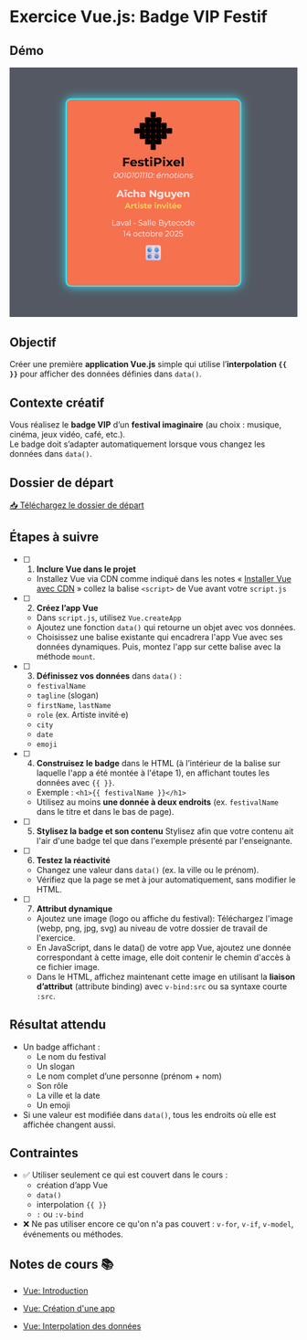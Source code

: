 # Exercice Vue.js: Badge VIP Festif

## Démo
![](./assets/vue-badge-vip-demo.png)

## Objectif
Créer une première **application Vue.js** simple qui utilise l’**interpolation `{{ }}`** pour afficher des données définies dans `data()`.

## Contexte créatif
Vous réalisez le **badge VIP** d’un **festival imaginaire** (au choix : musique, cinéma, jeux vidéo, café, etc.).  
Le badge doit s’adapter automatiquement lorsque vous changez les données dans `data()`.

## Dossier de départ
[📥 Téléchargez le dossier de départ](https://cmontmorency365-my.sharepoint.com/:u:/g/personal/mariem_ouellet_cmontmorency_qc_ca/EUFFktXr13VMsRQBDskPRoMB13hx76B0s26Y4o7RYttheA?e=avM1lX)



## Étapes à suivre

- [ ] 1. **Inclure Vue dans le projet**
  - Installez Vue via CDN comme indiqué dans les notes « [Installer Vue avec CDN](../vue/index.html#installer-vue-avec-cdn) » collez la balise `<script>` de Vue avant votre `script.js`

- [ ] 2. **Créez l’app Vue**  
  - Dans `script.js`, utilisez `Vue.createApp` 
  - Ajoutez une fonction `data()` qui retourne un objet avec vos données.  
  - Choisissez une balise existante qui encadrera l'app Vue avec ses données dynamiques. Puis, montez l'app sur cette balise avec la méthode `mount`.

- [ ] 3. **Définissez vos données** dans `data()` :  
  - `festivalName`  
  - `tagline` (slogan)  
  - `firstName`, `lastName`  
  - `role` (ex. Artiste invité·e)  
  - `city`  
  - `date`  
  - `emoji`

- [ ] 4. **Construisez le badge** dans le HTML (à l’intérieur de la balise sur laquelle l'app a été montée à l'étape 1), en affichant toutes les données avec `{{ }}`.  
  - Exemple : `<h1>{{ festivalName }}</h1>`  
  - Utilisez au moins **une donnée à deux endroits** (ex. `festivalName` dans le titre et dans le bas de page).

- [ ] 5. **Stylisez la badge et son contenu**
    Stylisez afin que votre contenu ait l'air d'une badge tel que dans l'exemple présenté par l'enseignante.

- [ ] 6. **Testez la réactivité**  
  - Changez une valeur dans `data()` (ex. la ville ou le prénom).  
  - Vérifiez que la page se met à jour automatiquement, sans modifier le HTML.

- [ ] 7. **Attribut dynamique**

  - Ajoutez une image (logo ou affiche du festival): Téléchargez l'image (webp, png, jpg, svg) au niveau de votre dossier de travail de l'exercice.
  - En JavaScript, dans le data() de votre app Vue, ajoutez une donnée correspondant à cette image, elle doit contenir le chemin d'accès à ce fichier image.
  - Dans le HTML, affichez maintenant cette image en utilisant la **liaison d’attribut** (attribute binding) avec `v-bind:src` ou sa syntaxe courte `:src`.



## Résultat attendu

- Un badge affichant :  
  - Le nom du festival  
  - Un slogan  
  - Le nom complet d’une personne (prénom + nom)  
  - Son rôle  
  - La ville et la date  
  - Un emoji  
- Si une valeur est modifiée dans `data()`, tous les endroits où elle est affichée changent aussi.



## Contraintes

- ✅ Utiliser seulement ce qui est couvert dans le cours :  
  - création d’app Vue  
  - `data()`  
  - interpolation `{{ }}`  
  - `:` ou `:v-bind`
- ❌ Ne pas utiliser encore ce qu'on n'a pas couvert : `v-for`, `v-if`, `v-model`, événements ou méthodes.




## Notes de cours 📚

- [Vue: Introduction](./vue/index.html)

- [Vue: Création d'une app](./vue/creation-app.html)

- [Vue: Interpolation des données](./vue/interpolation.html)